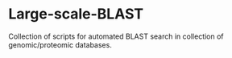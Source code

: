 # Large-scale-BLAST
Collection of scripts for automated BLAST search in collection of genomic/proteomic databases.
